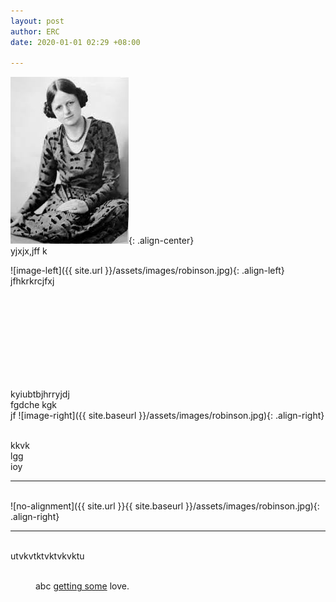```yaml
---
layout: post
author: ERC
date: 2020-01-01 02:29 +08:00

---
```

![image-center](/assets/images/robinson.jpg){: .align-center}
<br>
yjxjx,jff k

![image-left]({{ site.url }}/assets/images/robinson.jpg){: .align-left} jfhkrkrcjfxj

<br>
<br>
<br>
<br>
<br>
<br>
<br>
<br>




kyiubtbjhrryjdj
<br>fgdche
kgk<br>
jf ![image-right]({{ site.baseurl }}/assets/images/robinson.jpg){: .align-right}


<br>kkvk
<br>lgg
<br>ioy
<hr>
<br>
![no-alignment]({{ site.url }}{{ site.baseurl }}/assets/images/robinson.jpg){: .align-right}

<hr>
<br>utvkvtktvktvkvktu
<br>
<figure class="align-center">
  <a href="#"><img src="{{ site.url }}{{ site.baseurl }}/assets/images/dost.jpg" alt=""></a>
  <figcaption>abc <a href="#">getting some</a> love.</figcaption>
</figure> 
